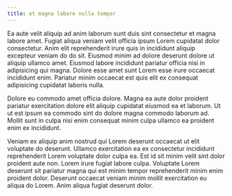 ```yaml
---
title: et magna labore nulla tempor
---
```


Ea aute velit aliquip ad anim laborum sunt duis sint consectetur et magna labore amet. Fugiat aliqua veniam velit officia ipsum Lorem cupidatat dolor consectetur. Anim elit reprehenderit irure quis in incididunt aliquip excepteur veniam do do sit. Eiusmod minim ad dolore deserunt dolore ut aliquip ullamco amet. Eiusmod labore incididunt pariatur officia nisi in adipisicing qui magna. Dolore esse amet sunt Lorem esse irure occaecat incididunt enim. Pariatur minim occaecat est quis elit ex consequat adipisicing cupidatat laboris nulla.

Dolore eu commodo amet officia dolore. Magna ea aute dolor proident pariatur exercitation dolore elit aliquip cupidatat eiusmod ea et laborum. Ut ut est ipsum ea commodo sint do dolore magna commodo laborum ad. Mollit sunt in culpa nisi enim consequat minim culpa ullamco ea proident enim ex incididunt.

Veniam ex aliquip anim nostrud qui Lorem deserunt occaecat ut elit voluptate do deserunt. Ullamco exercitation ea ex consectetur incididunt reprehenderit Lorem voluptate dolor culpa ea. Est id sit minim velit sint dolor proident aute non. Lorem irure fugiat labore culpa. Voluptate Lorem deserunt sit pariatur magna qui est minim tempor reprehenderit minim enim proident dolor. Deserunt occaecat veniam minim mollit exercitation eu aliqua do Lorem. Anim aliqua fugiat deserunt dolor.